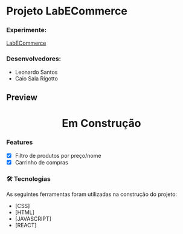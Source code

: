 # Projeto LabECommerce

### Experimente: 
<a href="http://next-underwear.surge.sh"> LabECommerce </a>

### Desenvolvedores: 
- Leonardo Santos
- Caio Sala Rigotto


## Preview
<h1 align="center">
  Em Construção
</h1>


### Features

- [x] Filtro de produtos por preço/nome
- [x] Carrinho de compras

### 🛠 Tecnologias

As seguintes ferramentas foram utilizadas na construção do projeto:

- [CSS]
- [HTML]
- [JAVASCRIPT]
- [REACT]